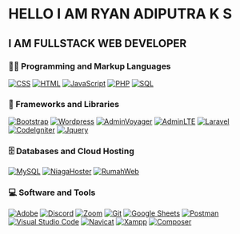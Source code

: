 # HELLO I AM RYAN ADIPUTRA K S
## I AM FULLSTACK WEB DEVELOPER

  <h3>👨‍💻 Programming and Markup Languages</h3>

  <p>
      <a href="https://github.com/search?q=user%3ADenverCoder1+language%3Acss"><img alt="CSS" src="https://img.shields.io/badge/CSS-1572B6.svg?logo=css3&logoColor=white"></a>
      <a href="https://github.com/search?q=user%3ADenverCoder1+language%3Ahtml"><img alt="HTML" src="https://img.shields.io/badge/HTML-E34F26.svg?logo=html5&logoColor=white"></a>
      <a href="https://github.com/search?q=user%3ADenverCoder1+language%3Ajavascript"><img alt="JavaScript" src="https://img.shields.io/badge/JavaScript-F7DF1E.svg?logo=javascript&logoColor=black"></a>
      <a href="https://github.com/search?q=user%3ADenverCoder1+language%3Aphp"><img alt="PHP" src="https://img.shields.io/badge/PHP-777BB4.svg?logo=php&logoColor=white"></a>
      <a href="https://github.com/search?q=user%3ADenverCoder1+language%3Asql"><img alt="SQL" src="https://custom-icon-badges.demolab.com/badge/SQL-025E8C.svg?logo=database&logoColor=white"></a>
  </p>

  <h3>🧰 Frameworks and Libraries</h3>

  <p>
      <a href="#"><img alt="Bootstrap" src="https://img.shields.io/badge/Bootstrap-7952B3.svg?logo=bootstrap&logoColor=white"></a>
      <a href="#"><img alt="Wordpress" src="https://img.shields.io/badge/Wordpress-21759B?logo=wordpress&logoColor=white"></a>
      <a href="#"><img alt="AdminVoyager" src="https://img.shields.io/badge/AdminVoyager-7952B3.svg?&logoColor=white"></a>
      <a href="#"><img alt="AdminLTE" src="https://img.shields.io/badge/AdminLTE-1572B6.svg?&logoColor=white"></a>
      <a href="#"><img alt="Laravel" src="https://img.shields.io/badge/Laravel-E34F26.svg?&logoColor=white"></a>
      <a href="#"><img alt="CodeIgniter" src="https://img.shields.io/badge/CodeIgniter-FF0000.svg?&Color=white"></a>
      <a href="#"><img alt="Jquery" src="https://img.shields.io/badge/Jquery-1572B6.svg?&logoColor=white"></a>
  </p>

  <h3>🗄️ Databases and Cloud Hosting</h3>

  <p>
      <a href="#"><img alt="MySQL" src="https://img.shields.io/badge/MySQL-00f.svg?logo=mysql&logoColor=white"></a>
      <a href="#"><img alt="NiagaHoster" src="https://img.shields.io/badge/NiagaHoster-00f.svg?logo=mysql&logoColor=white"></a>
      <a href="#"><img alt="RumahWeb" src="https://img.shields.io/badge/RumahWeb-21759B?&logoColor=white"></a>
  </p>

  <h3>💻 Software and Tools</h3>

  <p>
      <a href="#"><img alt="Adobe" src="https://img.shields.io/badge/Adobe-FF0000.svg?logo=adobe&logoColor=white"></a>
        <a href="#"><img alt="Discord" src="https://img.shields.io/badge/-Discord-5865F2.svg?logo=discord&logoColor=white"></a>
        <a href="#"><img alt="Zoom" src="https://img.shields.io/badge/Zoom-0078d7?logoColor=white"></a>
  <!--       <a href="#"><img alt="Stack Overflow" src="https://img.shields.io/badge/-Stack%20Overflow-FE7A16?logo=stack-overflow&logoColor=white"></a> -->
      <a href="#"><img alt="Git" src="https://img.shields.io/badge/Git-F05033.svg?logo=git&logoColor=white"></a>
      <a href="#"><img alt="Google Sheets" src="https://img.shields.io/badge/Sheets-34A853.svg?logo=google%20sheets&logoColor=white"></a>
      <a href="#"><img alt="Postman" src="https://img.shields.io/badge/Postman-FF6C37?logo=postman&logoColor=white"></a>
      <a href="#"><img alt="Visual Studio Code" src="https://img.shields.io/badge/Visual%20Studio%20Code-0078d7.svg?logo=visual-studio-code&logoColor=white"></a>
      <a href="#"><img alt="Navicat" src="https://img.shields.io/badge/Navicat-F7DF1E.svg?&logoColor=black"></a>
      <a href="#"><img alt="Xampp" src="https://img.shields.io/badge/Xampp-FF6C37?&logoColor=white"></a>
      <a href="#"><img alt="Composer" src="https://img.shields.io/badge/Composer-0078d7?logoColor=white"></a>
  </p>


  <!-- <h3>💻 GitHub Profile Stats</h3>
  
  <a href="https://github.com/anuraghazra/github-readme-stats"><img alt="DenverCoder1's Github Stats" src="https://denvercoder1-github-readme-stats.vercel.app/api/?username=rynsendoh&show_icons=true&include_all_commits=true&count_private=true&theme=react&hide_border=true&bg_color=1F222E&title_color=F85D7F&icon_color=F8D866" height="192px"/></a>
  <a href="https://github.com/anuraghazra/github-readme-stats"><img alt="DenverCoder1's Top Languages" src="https://denvercoder1-github-readme-stats.vercel.app/api/top-langs/?username=rynsendoh&langs_count=8&layout=compact&theme=react&hide_border=true&bg_color=1F222E&title_color=F85D7F&icon_color=F8D866&hide=Jupyter%20Notebook,Roff" height="192px"/></a>
  <br/> -->

